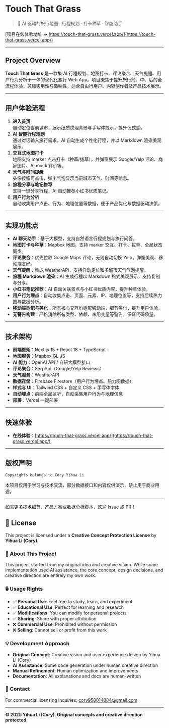 <!-- Copyrights belongs to Cory Yihua Li -->

# Touch That Grass

> 🌱 AI 驱动的旅行地图 · 行程规划 · 打卡种草 · 智能助手

[项目在线体验地址 → https://touch-that-grass.vercel.app/](https://touch-that-grass.vercel.app/)

---

## Project Overview

**Touch That Grass** 是一款集 AI 行程规划、地图打卡、评论聚合、天气提醒、用户行为分析于一体的现代化旅行 Web App。项目聚焦于提升旅行前、中、后的全流程体验，兼顾实用性与趣味性，适合自由行用户、内容创作者及产品技术展示。

---

## 用户体验流程

1. **进入首页**  
   自动定位当前城市，展示纸质纹理背景与手写体提示，提升仪式感。
2. **AI 智能行程规划**  
   通过对话输入旅行需求，AI 自动生成个性化行程，并以 Markdown 渲染美观展示。
3. **交互式地图打卡**  
   地图支持 marker 点击打卡（种草/拔草），并弹窗展示 Google/Yelp 评论、商家图片、AI mock 评价等。
4. **天气与时间提醒**  
   头像按钮可点击，弹出气泡显示当前城市天气、时间等信息。
5. **旅程分享与笔记推荐**  
   支持一键分享行程，AI 自动推荐小红书优质笔记。
6. **用户行为分析**  
   自动收集用户点击、行为、地理位置等数据，便于产品优化与数据驱动决策。

---

## 实现功能点

- **AI 聊天助手**：基于大模型，支持自然语言行程规划与旅行问答。
- **地图打卡与种草**：Mapbox 地图，支持 marker 交互、打卡、拔草、全局状态同步。
- **评论聚合**：优先拉取 Google Maps 评论，无则自动切换 Yelp，弹窗美观、移动端友好。
- **天气提醒**：集成 WeatherAPI，支持自动定位和多城市天气气泡提醒。
- **旅程 Markdown 渲染**：AI 生成行程以 Markdown 格式美观展示，支持复制与分享。
- **小红书笔记推荐**：AI 自动关联景点与小红书优质内容，提升种草体验。
- **用户行为埋点**：自动收集点击、页面、元素、IP、地理位置等，支持后续热力图与数据分析。
- **移动端适配与美化**：所有核心交互均适配移动端，细节美化，提升用户体验。
- **无警告构建**：严格消除所有类型、依赖、未用变量等警告，保证代码质量。

---

## 技术架构

- **前端框架**：Next.js 15 + React 18 + TypeScript
- **地图服务**：Mapbox GL JS
- **AI 能力**：OpenAI API / 自研大模型接口
- **评论聚合**：SerpApi（Google/Yelp Reviews）
- **天气服务**：WeatherAPI
- **数据存储**：Firebase Firestore（用户行为埋点、热力图数据）
- **样式与 UI**：Tailwind CSS + 自定义 CSS + 手写体字体
- **自动埋点**：前端全局监听，自动采集用户行为与地理信息
- **部署**：Vercel 一键部署

---

## 快速体验

- **在线体验**：[https://touch-that-grass.vercel.app/](https://touch-that-grass.vercel.app/)

---

## 版权声明

```
Copyrights belongs to Cory Yihua Li
```
本项目仅用于学习与技术交流，部分数据接口和内容仅供演示，禁止用于商业用途。

---

如需更多技术细节、产品方案或数据分析脚本，欢迎 Issue 或 PR！

## 📄 License

This project is licensed under a **Creative Concept Protection License** by **Yihua Li (Cory)**.

### 🎯 About This Project

This project started from my original idea and creative vision. While some implementation used AI assistance, the core concept, design decisions, and creative direction are entirely my own work.

### 🔒 Usage Rights

- ✅ **Personal Use**: Feel free to study, learn, and experiment
- ✅ **Educational Use**: Perfect for learning and research
- ✅ **Modifications**: You can modify for personal projects
- ✅ **Sharing**: Share with proper attribution
- ❌ **Commercial Use**: Prohibited without permission
- ❌ **Selling**: Cannot sell or profit from this work

### 💡 Development Approach

- **Original Concept**: Creative vision and user experience design by Yihua Li (Cory)
- **AI Assistance**: Some code generation under human creative direction  
- **Manual Refinement**: Human optimization and improvements
- **Documentation**: All explanations and docs are human-written

### 📧 Contact

For commercial licensing inquiries: cory958014884@gmail.com

---

**© 2025 Yihua Li (Cory). Original concepts and creative direction protected.**
